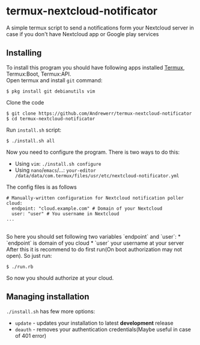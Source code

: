 # termux-nextcloud-notificator
A simple termux script to send a notifications form your Nextcloud server in case if you don't have Nextcloud app or Google play services
## Installing
To install this program you should have following apps installed [Termux](https://termux.com), Termux:Boot, Termux:API.<br>
Open termux and install `git` command:<br>
```
$ pkg install git debianutils vim
```

Clone the code

```
$ git clone https://github.com/Andrewerr/termux-nextcloud-notificator
$ cd termux-nextcloud-notificator
```

Run `install.sh` script:<br>
```
$ ./install.sh all
```
Now you need to configure the program. There is two ways to do this:

* Using `vim`: `./install.sh configure`
* Using `nano`/`emacs`/...: `your-editor /data/data/com.termux/files/usr/etc/nextcloud-notificator.yml`

The config files is as follows

```
# Manually-written configuration for Nextcloud notification poller
cloud:
  endpoint: "cloud.example.com" # Domain of your Nextcloud
  user: "user" # You username in Nextcloud
...
```
<br>
So here you should set following two variables `endpoint` and `user`:
* `endpoint` is domain of you cloud
* `user` your username at your server
After this it is recommend to do first run(On boot authorization may not open). So just run:

```
$ ./run.rb
```
So now you should authorize at your cloud.

## Managing installation
`./install.sh` has few more options:
* `update` - updates your installation to latest **development** release
* `deauth` - removes your authentication credentials(Maybe useful in case of 401 error)
